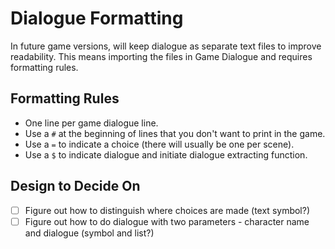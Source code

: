 # Dialogue Formatting
In future game versions, will keep dialogue as separate text files to improve readability.
This means importing the files in Game Dialogue and requires formatting rules.
## Formatting Rules
- One line per game dialogue line.
- Use a `#` at the beginning of lines that you don't want to print in the game.
- Use a `=` to indicate a choice (there will usually be one per scene).
- Use a `$` to indicate dialogue and initiate dialogue extracting function.
## Design to Decide On
- [ ] Figure out how to distinguish where choices are made (text symbol?)
- [ ] Figure out how to do dialogue with two parameters - character name and dialogue (symbol and list?)
